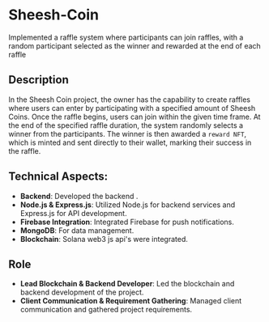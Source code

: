 # Sheesh-Coin
Implemented a raffle system where participants can join raffles, with a random participant selected as the winner and rewarded at the end of each raffle

## Description
In the Sheesh Coin project, the owner has the capability to create raffles where users can enter by participating with a specified amount of Sheesh Coins. Once the raffle begins, users can join within the given time frame. At the end of the specified raffle duration, the system randomly selects a winner from the participants. The winner is then awarded a `reward NFT`, which is minted and sent directly to their wallet, marking their success in the raffle.

## Technical Aspects:
- **Backend**: Developed the backend .
- **Node.js & Express.js**: Utilized Node.js for backend services and Express.js for API development.
- **Firebase Integration**: Integrated Firebase for push notifications.
- **MongoDB**: For data management.
- **Blockchain**: Solana web3 js api's were integrated.
  
## Role
- **Lead Blockchain & Backend Developer**: Led the blockchain and backend development of the project.
- **Client Communication & Requirement Gathering**: Managed client communication and gathered project requirements.
